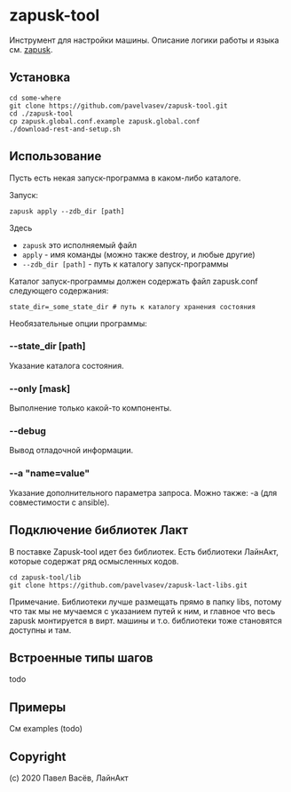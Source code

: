 # zapusk-tool

Инструмент для настройки машины. 
Описание логики работы и языка см. [zapusk](https://github.com/pavelvasev/zapusk).

## Установка
```
cd some-where
git clone https://github.com/pavelvasev/zapusk-tool.git
cd ./zapusk-tool
cp zapusk.global.conf.example zapusk.global.conf
./download-rest-and-setup.sh
```

## Использование
Пусть есть некая запуск-программа в каком-либо каталоге.

Запуск:

```
zapusk apply --zdb_dir [path]
```
Здесь 
* `zapusk` это исполняемый файл
* `apply` - имя команды (можно также destroy, и любые другие)
* `--zdb_dir [path]` - путь к каталогу запуск-программы

Каталог запуск-программы должен содержать файл zapusk.conf следующего содержания:
```
state_dir=_some_state_dir # путь к каталогу хранения состояния
```

Необязательные опции программы:
### --state_dir [path]
Указание каталога состояния.

### --only [mask]
Выполнение только какой-то компоненты.

### --debug
Вывод отладочной информации.

### --a "name=value"
Указание дополнительного параметра запроса.
Можно также: -a (для совместимости с ansible).

## Подключение библиотек Лакт

В поставке Zapusk-tool идет без библиотек. Есть библиотеки ЛайнАкт, которые содержат ряд осмысленных кодов.

```
cd zapusk-tool/lib
git clone https://github.com/pavelvasev/zapusk-lact-libs.git
```

Примечание. Библиотеки лучше размещать прямо в папку libs, потому что так мы не мучаемся с 
указанием путей к ним, и главное что весь zapusk монтируется в вирт. машины и т.о. 
библиотеки тоже становятся доступны и там.

## Встроенные типы шагов

todo

## Примеры

См examples (todo)

## Copyright
(c) 2020 Павел Васёв, ЛайнАкт

